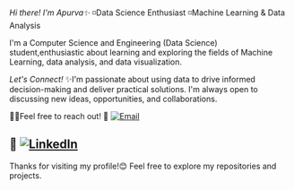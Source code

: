 *Hi there! I'm Apurva✨*
◽️Data Science Enthusiast
◽️Machine Learning & Data Analysis

I'm a Computer Science and Engineering (Data Science) student,enthusiastic about learning and exploring the fields of Machine Learning, data analysis, and data visualization.

*Let's Connect!*
✨I'm passionate about using data to drive informed decision-making and deliver practical solutions. I'm always open to discussing new ideas, opportunities, and collaborations. 

🚀💌Feel free to reach out!
🔸 [![Email](https://img.shields.io/badge/Email-FF6F00?logo=gmail&style=flat-square&logoColor=white)](mailto:your.bireapurva@gmail.com)

🔹 [![LinkedIn](https://img.shields.io/badge/LinkedIn-blue?logo=linkedin&style=flat-square)](https://www.linkedin.com/in/apurvabire19)
---
Thanks for visiting my profile!😊
Feel free to explore my repositories and projects.


